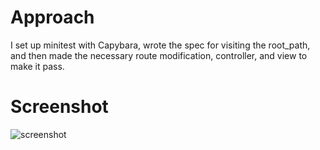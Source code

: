 # Approach

I set up minitest with Capybara, wrote the spec for visiting the root_path,
and then made the necessary route modification, controller, and view to make
it pass.

# Screenshot

![screenshot](https://www.dropbox.com/s/nrnosmif8zynyl4/Screenshot%20from%202014-09-17%2000%3A55%3A24.png?dl=0)
